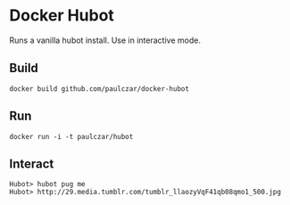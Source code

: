 # Docker Hubot

Runs a vanilla hubot install.  Use in interactive mode.

## Build

`docker build github.com/paulczar/docker-hubot`

## Run

`docker run -i -t paulczar/hubot`

## Interact

```
Hubot> hubot pug me
Hubot> http://29.media.tumblr.com/tumblr_llaozyVqF41qb08qmo1_500.jpg
```

